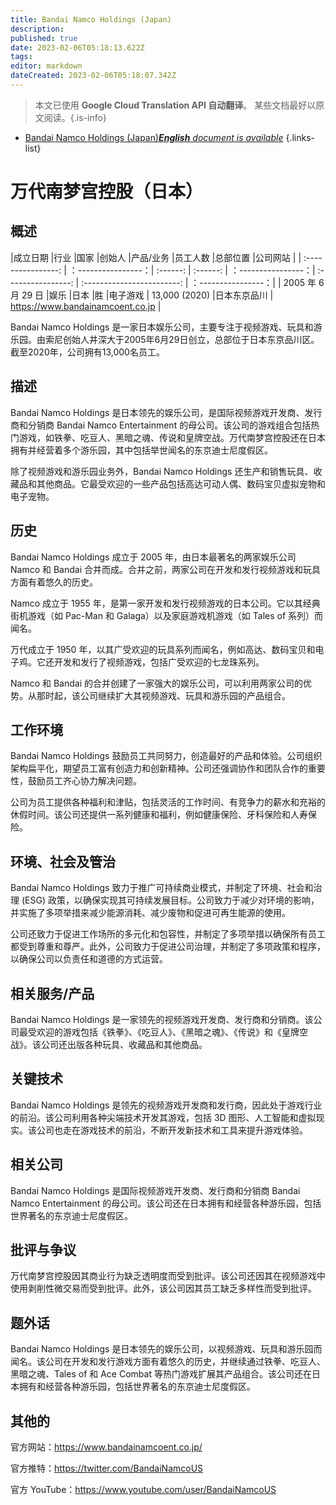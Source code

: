 ```yaml
---
title: Bandai Namco Holdings (Japan)
description: 
published: true
date: 2023-02-06T05:18:13.622Z
tags: 
editor: markdown
dateCreated: 2023-02-06T05:18:07.342Z
---
```


> 本文已使用 **Google Cloud Translation API 自动翻译**。
某些文档最好以原文阅读。{.is-info}



- [Bandai Namco Holdings (Japan)***English** document is available*](/en/Knowledge-base/Dictionary/Company/bandai-namco-holdings-japan)
{.links-list}


# 万代南梦宫控股（日本）

## 概述

|成立日期 |行业 |国家 |创始人 |产品/业务 |员工人数 |总部位置 |公司网站 |
| :----------------: | ：----------------：| :------: | :------: | ：----------------：| :----------------: | :------------------------: | ：----------------：|
| 2005 年 6 月 29 日 |娱乐 |日本 |胜 |电子游戏 | 13,000 (2020) |日本东京品川 | https://www.bandainamcoent.co.jp |

Bandai Namco Holdings 是一家日本娱乐公司，主要专注于视频游戏、玩具和游乐园。由索尼创始人井深大于2005年6月29日创立，总部位于日本东京品川区。截至2020年，公司拥有13,000名员工。

## 描述

Bandai Namco Holdings 是日本领先的娱乐公司，是国际视频游戏开发商、发行商和分销商 Bandai Namco Entertainment 的母公司。该公司的游戏组合包括热门游戏，如铁拳、吃豆人、黑暗之魂、传说和皇牌空战。万代南梦宫控股还在日本拥有并经营着多个游乐园，其中包括举世闻名的东京迪士尼度假区。

除了视频游戏和游乐园业务外，Bandai Namco Holdings 还生产和销售玩具、收藏品和其他商品。它最受欢迎的一些产品包括高达可动人偶、数码宝贝虚拟宠物和电子宠物。

## 历史

Bandai Namco Holdings 成立于 2005 年，由日本最著名的两家娱乐公司 Namco 和 Bandai 合并而成。合并之前，两家公司在开发和发行视频游戏和玩具方面有着悠久的历史。

Namco 成立于 1955 年，是第一家开发和发行视频游戏的日本公司。它以其经典街机游戏（如 Pac-Man 和 Galaga）以及家庭游戏机游戏（如 Tales of 系列）而闻名。

万代成立于 1950 年，以其广受欢迎的玩具系列而闻名，例如高达、数码宝贝和电子鸡。它还开发和发行了视频游戏，包括广受欢迎的七龙珠系列。

Namco 和 Bandai 的合并创建了一家强大的娱乐公司，可以利用两家公司的优势。从那时起，该公司继续扩大其视频游戏、玩具和游乐园的产品组合。

## 工作环境

Bandai Namco Holdings 鼓励员工共同努力，创造最好的产品和体验。公司组织架构扁平化，期望员工富有创造力和创新精神。公司还强调协作和团队合作的重要性，鼓励员工齐心协力解决问题。

公司为员工提供各种福利和津贴，包括灵活的工作时间、有竞争力的薪水和充裕的休假时间。该公司还提供一系列健康和福利，例如健康保险、牙科保险和人寿保险。

## 环境、社会及管治

Bandai Namco Holdings 致力于推广可持续商业模式，并制定了环境、社会和治理 (ESG) 政策，以确保实现其可持续发展目标。公司致力于减少对环境的影响，并实施了多项举措来减少能源消耗、减少废物和促进可再生能源的使用。

公司还致力于促进工作场所的多元化和包容性，并制定了多项举措以确保所有员工都受到尊重和尊严。此外，公司致力于促进公司治理，并制定了多项政策和程序，以确保公司以负责任和道德的方式运营。

## 相关服务/产品

Bandai Namco Holdings 是一家领先的视频游戏开发商、发行商和分销商。该公司最受欢迎的游戏包括《铁拳》、《吃豆人》、《黑暗之魂》、《传说》和《皇牌空战》。该公司还出版各种玩具、收藏品和其他商品。

## 关键技术

Bandai Namco Holdings 是领先的视频游戏开发商和发行商，因此处于游戏行业的前沿。该公司利用各种尖端技术开发其游戏，包括 3D 图形、人工智能和虚拟现实。该公司也走在游戏技术的前沿，不断开发新技术和工具来提升游戏体验。

## 相关公司

Bandai Namco Holdings 是国际视频游戏开发商、发行商和分销商 Bandai Namco Entertainment 的母公司。该公司还在日本拥有和经营各种游乐园，包括世界著名的东京迪士尼度假区。

## 批评与争议

万代南梦宫控股因其商业行为缺乏透明度而受到批评。该公司还因其在视频游戏中使用剥削性微交易而受到批评。此外，该公司因其员工缺乏多样性而受到批评。

## 题外话

Bandai Namco Holdings 是日本领先的娱乐公司，以视频游戏、玩具和游乐园而闻名。该公司在开发和发行游戏方面有着悠久的历史，并继续通过铁拳、吃豆人、黑暗之魂、Tales of 和 Ace Combat 等热门游戏扩展其产品组合。该公司还在日本拥有和经营各种游乐园，包括世界著名的东京迪士尼度假区。

## 其他的

官方网站：https://www.bandainamcoent.co.jp/

官方推特：https://twitter.com/BandaiNamcoUS

官方 YouTube：https://www.youtube.com/user/BandaiNamcoUS